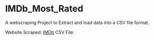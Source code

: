# IMDb_Most_Rated
A webscraping Project to Extract and load data into a CSV file format.

Website Scraped: [IMDb](https://m.imdb.com/chart/top/)
CSV File: 
